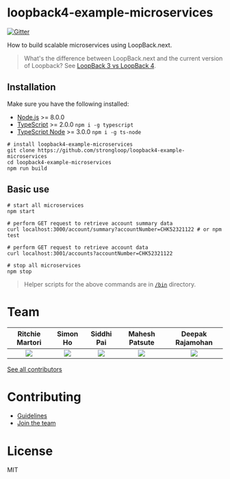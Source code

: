 # loopback4-example-microservices
[![Gitter](https://img.shields.io/gitter/room/nwjs/nw.js.svg)](https://gitter.im/strongloop/loopback)

How to build scalable microservices using LoopBack.next.

> What's the difference between LoopBack.next and the current version of
> Loopback? See [LoopBack 3 vs LoopBack 4](https://github.com/strongloop/loopback-next/wiki/FAQ#loopback-3-vs-loopback-4).

## Installation

Make sure you have the following installed:

- [Node.js](https://nodejs.org/en/download/) >= 8.0.0
- [TypeScript](https://www.typescriptlang.org/index.html#download-links) >= 2.0.0 `npm i -g typescript`
- [TypeScript Node](https://github.com/TypeStrong/ts-node#installation) >= 3.0.0 `npm i -g ts-node`

```shell
# install loopback4-example-microservices
git clone https://github.com/strongloop/loopback4-example-microservices
cd loopback4-example-microservices
npm run build
```

## Basic use

```shell
# start all microservices
npm start

# perform GET request to retrieve account summary data
curl localhost:3000/account/summary?accountNumber=CHK52321122 # or npm test

# perform GET request to retrieve account data
curl localhost:3001/accounts?accountNumber=CHK52321122

# stop all microservices
npm stop
```

> Helper scripts for the above commands are in [`/bin`](https://github.com/strongloop/loopback4-example-microservices/tree/master/bin)
directory.

# Team

Ritchie Martori|Simon Ho|Siddhi Pai|Mahesh Patsute|Deepak Rajamohan
:-:|:-:|:-:|:-:|:-:
[<img src="https://avatars2.githubusercontent.com/u/462228?v=3&s=60">](http://github.com/ritch)|[<img src="https://avatars1.githubusercontent.com/u/1617364?v=3&s=60">](http://github.com/superkhau)|[<img src="https://avatars0.githubusercontent.com/u/15273582?v=3&u=d53eb3a459e72484c0ffed865c4e41f9ed9b4fdf&s=60">](http://github.com/siddhipai)|[<img src="https://avatars3.githubusercontent.com/u/24725376?v=3&s=60">](http://github.com/mpatsute)|[<img src="https://avatars2.githubusercontent.com/u/7688315?v=3&s=60">](http://github.com/deepakrkris)

[See all contributors](https://github.com/strongloop/loopback4-example-microservices/graphs/contributors)

# Contributing

- [Guidelines](https://github.com/strongloop/loopback-next/wiki/Contributing)
- [Join the team](https://github.com/strongloop/loopback-next/wiki/Contributing#join-the-team)

# License

MIT
